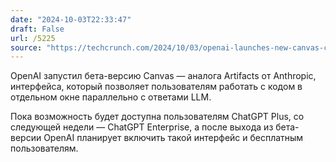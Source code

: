 ```yaml
---
date: "2024-10-03T22:33:47"
draft: False
url: /5225
source: "https://techcrunch.com/2024/10/03/openai-launches-new-canvas-chatgpt-interface-tailored-to-writing-and-coding-projects/"
---
```


OpenAI запустил бета-версию Canvas — аналога Artifacts от Anthropic, интерфейса, который позволяет пользователям работать с кодом в отдельном окне параллельно с ответами LLM. 

Пока возможность будет доступна пользователям ChatGPT Plus, со следующей недели — ChatGPT Enterprise, а после выхода из бета-версии OpenAI планирует включить такой интерфейс и бесплатным пользователям.
